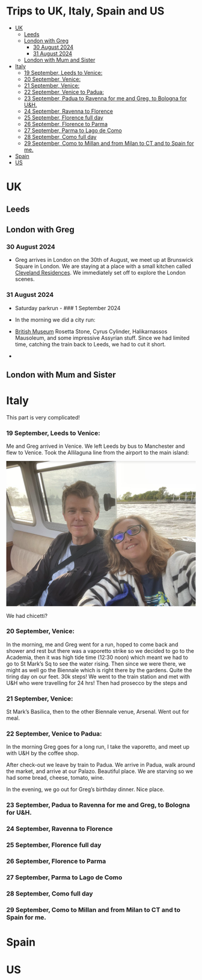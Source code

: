 # Trips to UK, Italy, Spain and US


- [UK](#uk)
  - [Leeds](#leeds)
  - [London with Greg](#london-with-greg)
    - [30 August 2024](#30-august-2024)
    - [31 August 2024](#31-august-2024)
  - [London with Mum and Sister](#london-with-mum-and-sister)
- [Italy](#italy)
  - [19 September, Leeds to Venice:](#19-september-leeds-to-venice)
  - [20 September, Venice:](#20-september-venice)
  - [21 September, Venice:](#21-september-venice)
  - [22 September, Venice to Padua:](#22-september-venice-to-padua)
  - [23 September, Padua to Ravenna for me and Greg, to Bologna for
    U&H.](#23-september-padua-to-ravenna-for-me-and-greg-to-bologna-for-uh)
  - [24 September, Ravenna to
    Florence](#24-september-ravenna-to-florence)
  - [25 September, Florence full day](#25-september-florence-full-day)
  - [26 September, Florence to Parma](#26-september-florence-to-parma)
  - [27 September, Parma to Lago de
    Como](#27-september-parma-to-lago-de-como)
  - [28 September, Como full day](#28-september-como-full-day)
  - [29 September, Como to Millan and from Milan to CT and to Spain for
    me.](#29-september-como-to-millan-and-from-milan-to-ct-and-to-spain-for-me)
- [Spain](#spain)
- [US](#us)

# UK

## Leeds

## London with Greg

### 30 August 2024

- Greg arrives in London on the 30th of August, we meet up at Brunswick
  Square in London. We are staying at a place with a small kitchen
  called [Cleveland
  Residences](https://maps.app.goo.gl/u78fypqrxZ7bhzpx8). We immediately
  set off to explore the London scenes.

### 31 August 2024

- Saturday parkrun - \### 1 September 2024

- In the morning we did a city run:

- [British Museum](https://photos.app.goo.gl/8uuSYqawMpcVGzKo9) Rosetta
  Stone, Cyrus Cylinder, Halikarnassos Mausoleum, and some impressive
  Assyrian stuff. Since we had limited time, catching the train back to
  Leeds, we had to cut it short.

- 

## London with Mum and Sister

# Italy

This part is very complicated!

### 19 September, Leeds to Venice:

Me and Greg arrived in Venice. We left Leeds by bus to Manchester and
flew to Venice. Took the Allilaguna line from the airport to the main
island:

![At Allilaguna](Sept19_1.png)

We had chicetti?

### 20 September, Venice:

In the morning, me and Greg went for a run, hoped to come back and
shower and rest but there was a vaporetto strike so we decided to go to
the Academia, then it was high tide time (12:30 noon) which meant we had
to go to St Mark’s Sq to see the water rising. Then since we were there,
we might as well go the Biennale which is right there by the gardens.
Quite the tiring day on our feet. 30k steps! We went to the train
station and met with U&H who were travelling for 24 hrs! Then had
prosecco by the steps and

### 21 September, Venice:

St Mark’s Basilica, then to the other Biennale venue, Arsenal. Went out
for meal.

### 22 September, Venice to Padua:

In the morning Greg goes for a long run, I take the vaporetto, and meet
up with U&H by the coffee shop.

After check-out we leave by train to Padua. We arrive in Padua, walk
around the market, and arrive at our Palazo. Beautiful place. We are
starving so we had some bread, cheese, tomato, wine.

In the evening, we go out for Greg’s birthday dinner. Nice place.

### 23 September, Padua to Ravenna for me and Greg, to Bologna for U&H.

### 24 September, Ravenna to Florence

### 25 September, Florence full day

### 26 September, Florence to Parma

### 27 September, Parma to Lago de Como

### 28 September, Como full day

### 29 September, Como to Millan and from Milan to CT and to Spain for me.

# Spain

# US
